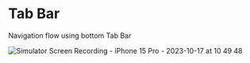 
# Tab Bar 

Navigation flow using bottom Tab Bar

![Simulator Screen Recording - iPhone 15 Pro - 2023-10-17 at 10 49 48](https://github.com/manuelsalinas-mx/SwiftUI-Samples/assets/110424672/f2e4ecfa-bab8-4885-a263-bd3fd0855e88)
